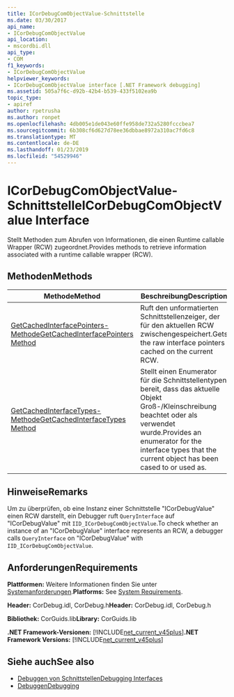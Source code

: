 ```yaml
---
title: ICorDebugComObjectValue-Schnittstelle
ms.date: 03/30/2017
api_name:
- ICorDebugComObjectValue
api_location:
- mscordbi.dll
api_type:
- COM
f1_keywords:
- ICorDebugComObjectValue
helpviewer_keywords:
- ICorDebugComObjectValue interface [.NET Framework debugging]
ms.assetid: 505a7f6c-d92b-42b4-b539-433f5102ea9b
topic_type:
- apiref
author: rpetrusha
ms.author: ronpet
ms.openlocfilehash: 4db005e1de043e60ffe958de732a5280fcccbea7
ms.sourcegitcommit: 6b308cf6d627d78ee36dbbae8972a310ac7fd6c8
ms.translationtype: MT
ms.contentlocale: de-DE
ms.lasthandoff: 01/23/2019
ms.locfileid: "54529946"
---
```

# <a name="icordebugcomobjectvalue-interface"></a><span data-ttu-id="229f2-102">ICorDebugComObjectValue-Schnittstelle</span><span class="sxs-lookup"><span data-stu-id="229f2-102">ICorDebugComObjectValue Interface</span></span>
<span data-ttu-id="229f2-103">Stellt Methoden zum Abrufen von Informationen, die einen Runtime callable Wrapper (RCW) zugeordnet.</span><span class="sxs-lookup"><span data-stu-id="229f2-103">Provides methods to retrieve information associated with a runtime callable wrapper (RCW).</span></span>  
  
## <a name="methods"></a><span data-ttu-id="229f2-104">Methoden</span><span class="sxs-lookup"><span data-stu-id="229f2-104">Methods</span></span>  
  
|<span data-ttu-id="229f2-105">Methode</span><span class="sxs-lookup"><span data-stu-id="229f2-105">Method</span></span>|<span data-ttu-id="229f2-106">Beschreibung</span><span class="sxs-lookup"><span data-stu-id="229f2-106">Description</span></span>|  
|------------|-----------------|  
|[<span data-ttu-id="229f2-107">GetCachedInterfacePointers-Methode</span><span class="sxs-lookup"><span data-stu-id="229f2-107">GetCachedInterfacePointers Method</span></span>](../../../../docs/framework/unmanaged-api/debugging/icordebugcomobjectvalue-getcachedinterfacepointers-method.md)|<span data-ttu-id="229f2-108">Ruft den unformatierten Schnittstellenzeiger, der für den aktuellen RCW zwischengespeichert.</span><span class="sxs-lookup"><span data-stu-id="229f2-108">Gets the raw interface pointers cached on the current RCW.</span></span>|  
|[<span data-ttu-id="229f2-109">GetCachedInterfaceTypes-Methode</span><span class="sxs-lookup"><span data-stu-id="229f2-109">GetCachedInterfaceTypes Method</span></span>](../../../../docs/framework/unmanaged-api/debugging/icordebugcomobjectvalue-getcachedinterfacetypes-method.md)|<span data-ttu-id="229f2-110">Stellt einen Enumerator für die Schnittstellentypen bereit, dass das aktuelle Objekt Groß-/Kleinschreibung beachtet oder als verwendet wurde.</span><span class="sxs-lookup"><span data-stu-id="229f2-110">Provides an enumerator for the interface types that the current object has been cased to or used as.</span></span>|  
  
## <a name="remarks"></a><span data-ttu-id="229f2-111">Hinweise</span><span class="sxs-lookup"><span data-stu-id="229f2-111">Remarks</span></span>  
 <span data-ttu-id="229f2-112">Um zu überprüfen, ob eine Instanz einer Schnittstelle "ICorDebugValue" einen RCW darstellt, ein Debugger ruft `QueryInterface` auf "ICorDebugValue" mit `IID_ICorDebugComObjectValue`.</span><span class="sxs-lookup"><span data-stu-id="229f2-112">To check whether an instance of an "ICorDebugValue" interface represents an RCW, a debugger calls `QueryInterface` on "ICorDebugValue" with `IID_ICorDebugComObjectValue`.</span></span>  
  
## <a name="requirements"></a><span data-ttu-id="229f2-113">Anforderungen</span><span class="sxs-lookup"><span data-stu-id="229f2-113">Requirements</span></span>  
 <span data-ttu-id="229f2-114">**Plattformen:** Weitere Informationen finden Sie unter [Systemanforderungen](../../../../docs/framework/get-started/system-requirements.md).</span><span class="sxs-lookup"><span data-stu-id="229f2-114">**Platforms:** See [System Requirements](../../../../docs/framework/get-started/system-requirements.md).</span></span>  
  
 <span data-ttu-id="229f2-115">**Header:** CorDebug.idl, CorDebug.h</span><span class="sxs-lookup"><span data-stu-id="229f2-115">**Header:** CorDebug.idl, CorDebug.h</span></span>  
  
 <span data-ttu-id="229f2-116">**Bibliothek:** CorGuids.lib</span><span class="sxs-lookup"><span data-stu-id="229f2-116">**Library:** CorGuids.lib</span></span>  
  
 <span data-ttu-id="229f2-117">**.NET Framework-Versionen:** [!INCLUDE[net_current_v45plus](../../../../includes/net-current-v45plus-md.md)]</span><span class="sxs-lookup"><span data-stu-id="229f2-117">**.NET Framework Versions:** [!INCLUDE[net_current_v45plus](../../../../includes/net-current-v45plus-md.md)]</span></span>  
  
## <a name="see-also"></a><span data-ttu-id="229f2-118">Siehe auch</span><span class="sxs-lookup"><span data-stu-id="229f2-118">See also</span></span>
- [<span data-ttu-id="229f2-119">Debuggen von Schnittstellen</span><span class="sxs-lookup"><span data-stu-id="229f2-119">Debugging Interfaces</span></span>](../../../../docs/framework/unmanaged-api/debugging/debugging-interfaces.md)
- [<span data-ttu-id="229f2-120">Debuggen</span><span class="sxs-lookup"><span data-stu-id="229f2-120">Debugging</span></span>](../../../../docs/framework/unmanaged-api/debugging/index.md)

